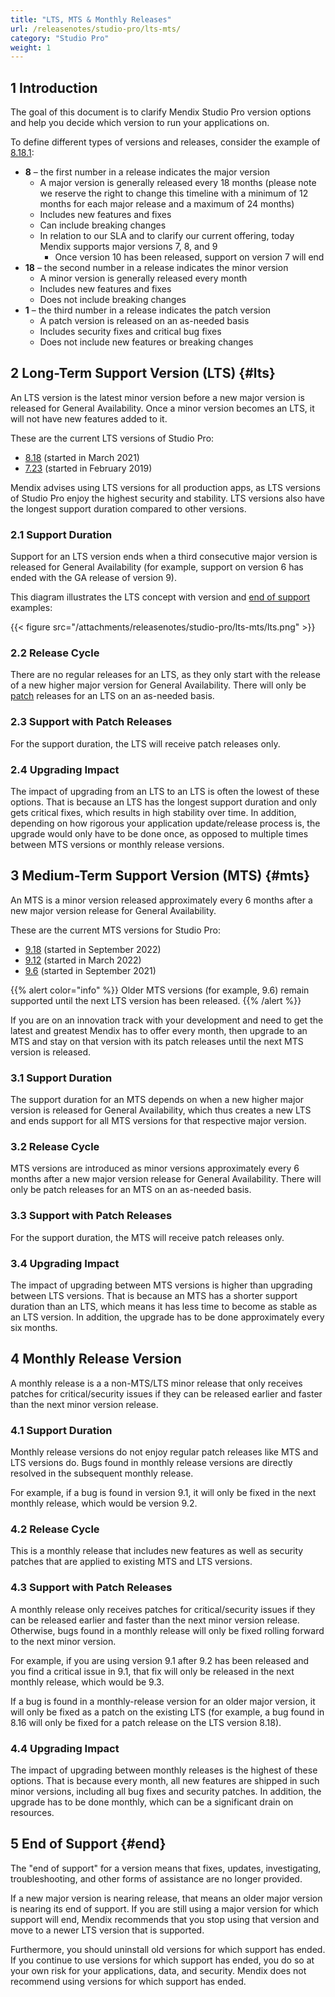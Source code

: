 ```yaml
---
title: "LTS, MTS & Monthly Releases"
url: /releasenotes/studio-pro/lts-mts/
category: "Studio Pro"
weight: 1
---
```


## 1 Introduction

The goal of this document is to clarify Mendix Studio Pro version options and help you decide which version to run your applications on.

To define different types of versions and releases, consider the example of [8.18.1](/releasenotes/studio-pro/8.18/#8181):

* **8** – the first number in a release indicates the major version
    * A major version is generally released every 18 months (please note we reserve the right to change this timeline with a minimum of 12 months for each major release and a maximum of 24 months)
    * Includes new features and fixes
    * Can include breaking changes
    * In relation to our SLA and to clarify our current offering, today Mendix supports major versions 7, 8, and 9
        * Once version 10 has been released, support on version 7 will end
* **18** – the second number in a release indicates the minor version 
    * A minor version is generally released every month
    * Includes new features and fixes
    * Does not include breaking changes
* <a name="patch"></a>**1** – the third number in a release indicates the patch version 
    * A patch version is released on an as-needed basis
    * Includes security fixes and critical bug fixes
    * Does not include new features or breaking changes

## 2 Long-Term Support Version (LTS) {#lts}

An LTS version is the latest minor version before a new major version is released for General Availability. Once a minor version becomes an LTS, it will not have new features added to it. 

These are the current LTS versions of Studio Pro:

* [8.18](/releasenotes/studio-pro/8.18/) (started in March 2021)
* [7.23](/releasenotes/studio-pro/7.23/) (started in February 2019)

Mendix advises using LTS versions for all production apps, as LTS versions of Studio Pro enjoy the highest security and stability. LTS versions also have the longest support duration compared to other versions.

### 2.1 Support Duration

Support for an LTS version ends when a third consecutive major version is released for General Availability (for example, support on version 6 has ended with the GA release of version 9).

This diagram illustrates the LTS concept with version and [end of support](#end) examples:

{{< figure src="/attachments/releasenotes/studio-pro/lts-mts/lts.png" >}}

### 2.2 Release Cycle

There are no regular releases for an LTS, as they only start with the release of a new higher major version for General Availability. There will only be [patch](#patch) releases for an LTS on an as-needed basis.

### 2.3 Support with Patch Releases

For the support duration, the LTS will receive patch releases only. 

### 2.4 Upgrading Impact

The impact of upgrading from an LTS to an LTS is often the lowest of these options. That is because an LTS has the longest support duration and only gets critical fixes, which results in high stability over time. In addition, depending on how rigorous your application update/release process is, the upgrade would only have to be done once, as opposed to multiple times between MTS versions or monthly release versions.

## 3 Medium-Term Support Version (MTS) {#mts}

An MTS is a minor version released approximately every 6 months after a new major version release for General Availability.

These are the current MTS versions for Studio Pro:

* [9.18](/releasenotes/studio-pro/9.18/) (started in September 2022)
* [9.12](/releasenotes/studio-pro/9.12/) (started in March 2022)
* [9.6](/releasenotes/studio-pro/9.6/) (started in September 2021)

{{% alert color="info" %}}
Older MTS versions (for example, 9.6) remain supported until the next LTS version has been released.
{{% /alert %}}

If you are on an innovation track with your development and need to get the latest and greatest Mendix has to offer every month, then upgrade to an MTS and stay on that version with its patch releases until the next MTS version is released.

### 3.1 Support Duration

The support duration for an MTS depends on when a new higher major version is released for General Availability, which thus creates a new LTS and ends support for all MTS versions for that respective major version.

### 3.2 Release Cycle

MTS versions are introduced as minor versions approximately every 6 months after a new major version release for General Availability. There will only be patch releases for an MTS on an as-needed basis.

### 3.3 Support with Patch Releases

For the support duration, the MTS will receive patch releases only.

### 3.4 Upgrading Impact

The impact of upgrading between MTS versions is higher than upgrading between LTS versions. That is because an MTS has a shorter support duration than an LTS, which means it has less time to become as stable as an LTS version. In addition, the upgrade has to be done approximately every six months.

## 4 Monthly Release Version

A monthly release is a a non-MTS/LTS minor release that only receives patches for critical/security issues if they can be released earlier and faster than the next minor version release.

### 4.1 Support Duration

Monthly release versions do not enjoy regular patch releases like MTS and LTS versions do. Bugs found in monthly release versions are directly resolved in the subsequent monthly release. 

For example, if a bug is found in version 9.1, it will only be fixed in the next monthly release, which would be version 9.2.

### 4.2 Release Cycle

This is a monthly release that includes new features as well as security patches that are applied to existing MTS and LTS versions.

### 4.3 Support with Patch Releases

A monthly release only receives patches for critical/security issues if they can be released earlier and faster than the next minor version release. Otherwise, bugs found in a monthly release will only be fixed rolling forward to the next minor version. 

For example, if you are using version 9.1 after 9.2 has been released and you find a critical issue in 9.1, that fix will only be released in the next monthly release, which would be 9.3.

If a bug is found in a monthly-release version for an older major version, it will only be fixed as a patch on the existing LTS (for example, a bug found in 8.16 will only be fixed for a patch release on the LTS version 8.18). 

### 4.4 Upgrading Impact

The impact of upgrading between monthly releases is the highest of these options. That is because every month, all new features are shipped in such minor versions, including all bug fixes and security patches. In addition, the upgrade has to be done monthly, which can be a significant drain on resources.

## 5 End of Support {#end}

The "end of support" for a version means that fixes, updates, investigating, troubleshooting, and other forms of assistance are no longer provided.

If a new major version is nearing release, that means an older major version is nearing its end of support. If you are still using a major version for which support will end, Mendix recommends that you stop using that version and move to a newer LTS version that is supported. 

Furthermore, you should uninstall old versions for which support has ended. If you continue to use versions for which support has ended, you do so at your own risk for your applications, data, and security. Mendix does not recommend using versions for which support has ended.
